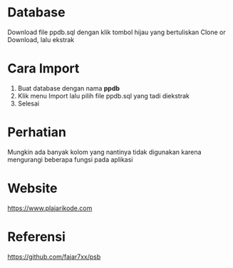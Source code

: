 # Database
Download file ppdb.sql dengan klik tombol hijau yang bertuliskan Clone or Download, lalu ekstrak

# Cara Import
1. Buat database dengan nama <b>ppdb</b>
2. Klik menu Import lalu pilih file ppdb.sql yang tadi diekstrak
3. Selesai

# Perhatian
Mungkin ada banyak kolom yang nantinya tidak digunakan karena mengurangi beberapa fungsi pada aplikasi

# Website
https://www.plajarikode.com

# Referensi
https://github.com/fajar7xx/psb
